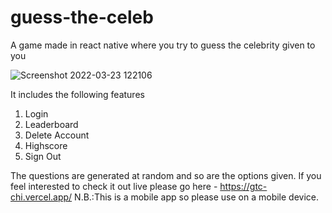 # guess-the-celeb
A game made in react native where you try to guess the celebrity given to you 

![Screenshot 2022-03-23 122106](https://user-images.githubusercontent.com/87254931/160412568-5ee9efe0-6231-4b0d-b873-ef1d45ab838b.png)

It includes the following features
  1. Login
  2. Leaderboard
  3. Delete Account
  4. Highscore 
  5. Sign Out
  
The questions are generated at random and so are the options given.
If you feel interested to check it out live please go here - https://gtc-chi.vercel.app/ 
N.B.:This is a mobile app so please use on a mobile device.


